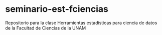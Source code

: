 # seminario-est-fciencias

Repositorio para la clase Herramientas estadísticas para ciencia de datos de la Facultad de Ciencias de la UNAM